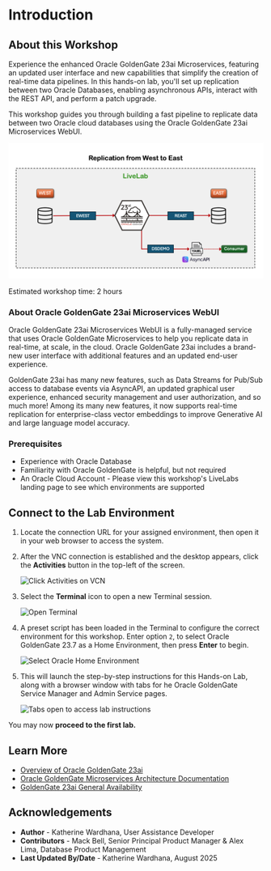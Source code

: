 # Introduction

## About this Workshop

Experience the enhanced Oracle GoldenGate 23ai Microservices, featuring an updated user interface and new capabilities that simplify the creation of real-time data pipelines. In this hands-on lab, you'll set up replication between two Oracle Databases, enabling asynchronous APIs, interact with the REST API, and perform a patch upgrade.

This workshop guides you through building a fast pipeline to replicate data between two Oracle cloud databases using the Oracle GoldenGate 23ai Microservices WebUI.


   ![GoldenGate deployment console sign in](./images/23aibidirection.png " ")

Estimated workshop time: 2 hours

### About Oracle GoldenGate 23ai Microservices WebUI

Oracle GoldenGate 23ai Microservices WebUI is a fully-managed service that uses Oracle GoldenGate Microservices to help you replicate data in real-time, at scale, in the cloud. Oracle GoldenGate 23ai includes a brand-new user interface with additional features and an updated end-user experience.

GoldenGate 23ai has many new features, such as Data Streams for Pub/Sub access to database events via AsyncAPI, an updated graphical user experience, enhanced security management and user authorization, and so much more! Among its many new features, it now supports real-time replication for enterprise-class vector embeddings to improve Generative AI and large language model accuracy. 

### Prerequisites

* Experience with Oracle Database
* Familiarity with Oracle GoldenGate is helpful, but not required
* An Oracle Cloud Account - Please view this workshop's LiveLabs landing page to see which environments are supported

## Connect to the Lab Environment

1. Locate the connection URL for your assigned environment, then open it in your web browser to access the system.

2. After the VNC connection is established and the desktop appears, click the **Activities** button in the top-left of the screen.

    ![Click Activities on VCN](./images/01-02-activities.png " ")

3. Select the **Terminal** icon to open a new Terminal session.

    ![Open Terminal](./images/01-03-open-terminal.png " ")

4. A preset script has been loaded in the Terminal to configure the correct environment for this workshop. Enter option `2`, to select Oracle GoldenGate 23.7 as a Home Environment, then press **Enter** to begin.

    ![Select Oracle Home Environment](./images/01-04-home-environment.png " ")

5. This will launch the step-by-step instructions for this Hands-on Lab, along with a browser window with tabs for he Oracle GoldenGate Service Manager and Admin Service pages.

    ![Tabs open to access lab instructions](./images/01-05-lab-instructions.png " ")

You may now **proceed to the first lab.**

## Learn More

* [Overview of Oracle GoldenGate 23ai](https://docs.oracle.com/en/middleware/goldengate/core/23/index.html)
* [Oracle GoldenGate Microservices Architecture Documentation](https://docs.oracle.com/en/middleware/goldengate/core/23/coredoc/overview-oracle-goldengate.html#GUID-3B1EF969-4A36-4338-820E-16F82B5C646D)
* [GoldenGate 23ai General Availability](https://blogs.oracle.com/dataintegration/post/announcing-goldengate-23ai)

## Acknowledgements
* **Author** - Katherine Wardhana, User Assistance Developer
* **Contributors** -  Mack Bell, Senior Principal Product Manager & Alex Lima, Database Product Management
* **Last Updated By/Date** - Katherine Wardhana, August 2025
